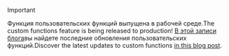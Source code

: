 > [!IMPORTANT]
> <span data-ttu-id="ebe0c-101">Функция пользовательских функций выпущена в рабочей среде.</span><span class="sxs-lookup"><span data-stu-id="ebe0c-101">The custom functions feature is being released to production!</span></span> <span data-ttu-id="ebe0c-102">[В этой записи блога](https://developer.microsoft.com/en-us/office/blogs/office-extensibility-build-2019/)вы найдете последние обновления пользовательских функций.</span><span class="sxs-lookup"><span data-stu-id="ebe0c-102">Discover the latest updates to custom functions [in this blog post](https://developer.microsoft.com/en-us/office/blogs/office-extensibility-build-2019/).</span></span>

